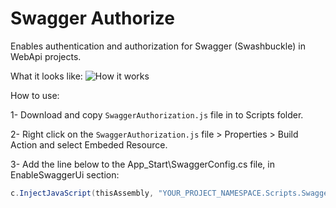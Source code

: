 # Swagger Authorize
Enables authentication and authorization for Swagger (Swashbuckle) in WebApi projects.

What it looks like:
![How it works](https://cdn.pbrd.co/images/Hg2NkLw.gif)

How to use:

1- Download and copy `SwaggerAuthorization.js` file in to Scripts folder.

2- Right click on the `SwaggerAuthorization.js` file > Properties > Build Action and select Embeded Resource.

3- Add the line below to the App_Start\SwaggerConfig.cs file, in EnableSwaggerUi section: 
```cs
c.InjectJavaScript(thisAssembly, "YOUR_PROJECT_NAMESPACE.Scripts.SwaggerAuthorization.js");
```
